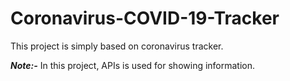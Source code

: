 # Coronavirus-COVID-19-Tracker  

This project is simply based on coronavirus tracker.  
    

***Note:-*** In this project, APIs is used for showing information. 
